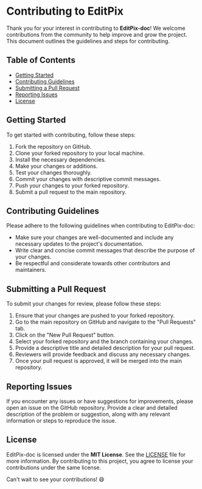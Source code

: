 # Contributing to EditPix

Thank you for your interest in contributing to **EditPix-doc**! We welcome contributions from the community to help improve and grow the project. This document outlines the guidelines and steps for contributing.

## Table of Contents

- [Getting Started](#getting-started)
- [Contributing Guidelines](#contributing-guidelines)
- [Submitting a Pull Request](#submitting-a-pull-request)
- [Reporting Issues](#reporting-issues)
- [License](#license)

## Getting Started

To get started with contributing, follow these steps:

1. Fork the repository on GitHub.
2. Clone your forked repository to your local machine.
3. Install the necessary dependencies.
4. Make your changes or additions.
5. Test your changes thoroughly.
6. Commit your changes with descriptive commit messages.
7. Push your changes to your forked repository.
8. Submit a pull request to the main repository.

## Contributing Guidelines

Please adhere to the following guidelines when contributing to EditPix-doc:

- Make sure your changes are well-documented and include any necessary updates to the project's documentation.
- Write clear and concise commit messages that describe the purpose of your changes.
- Be respectful and considerate towards other contributors and maintainers.

## Submitting a Pull Request

To submit your changes for review, please follow these steps:

1. Ensure that your changes are pushed to your forked repository.
2. Go to the main repository on GitHub and navigate to the "Pull Requests" tab.
3. Click on the "New Pull Request" button.
4. Select your forked repository and the branch containing your changes.
5. Provide a descriptive title and detailed description for your pull request.
6. Reviewers will provide feedback and discuss any necessary changes.
7. Once your pull request is approved, it will be merged into the main repository.

## Reporting Issues

If you encounter any issues or have suggestions for improvements, please open an issue on the GitHub repository. Provide a clear and detailed description of the problem or suggestion, along with any relevant information or steps to reproduce the issue.

## License

EditPix-doc is licensed under the **MIT License**. See the [LICENSE](LICENSE) file for more information.
By contributing to this project, you agree to license your contributions under the same license.

Can't wait to see your contributions! :smile:
